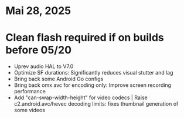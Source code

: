 # Mai 28, 2025 
# Clean flash required if on builds before 05/20
- Uprev audio HAL to V7.0
- Optimize SF durations: Significantly reduces visual stutter and lag 
- Bring back some Android Go configs
- Bring back omx avc for encoding only: Improve screen recording performance
- Add "can-swap-width-height" for video codecs | Raise c2.android.avc/hevec decoding limits: fixes thumbnail generation of some videos
